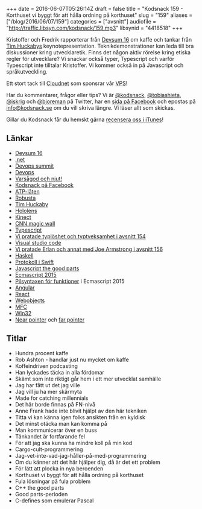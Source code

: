 +++
date = 2016-06-07T05:26:14Z
draft = false
title = "Kodsnack 159 - Korthuset vi byggt för att hålla ordning på korthuset"
slug = "159"
aliases = ["/blog/2016/06/07/159"]
categories = ["avsnitt"]
audiofile = "http://traffic.libsyn.com/kodsnack/159.mp3"
libsynid = "4418518"
+++

Kristoffer och Fredrik rapporterar från  [Devsum 16](http://www.devsum.se/) om kaffe och tankar från [Tim Huckabys](http://www.timhuckaby.com/) keynotepresentation. Teknikdemonstrationer kan leda till bra diskussioner kring utvecklaretik. Finns det någon aktiv rörelse kring etiska regler för utvecklare? Vi snackar också typer, Typescript och varför Typescript inte tilltalar Kristoffer. Vi kommer också in på Javascript och språkutveckling.

Ett stort tack till [Cloudnet](http://www.cloudnet.se) som sponsrar vår [VPS](http://en.wikipedia.org/wiki/Virtual_private_server)!

Har du kommentarer, frågor eller tips? Vi är [@kodsnack](https://www.twitter.com/kodsnack), [@tobiashieta](https://www.twitter.com/tobiashieta), [@iskrig](https://www.twitter.com/iskrig) och [@bjoreman](https://www.twitter.com/bjoreman) på Twitter, har en [sida på Facebook](https://www.facebook.com/kodsnack) och epostas på [info@kodsnack.se](mailto:info@kodsnack.se) om du vill skriva längre. Vi läser allt som skickas.

Gillar du Kodsnack får du hemskt gärna [recensera oss i iTunes](http://itunes.apple.com/se/podcast/kodsnack/id561631498?l=en)!

## Länkar ##
* [Devsum 16](http://www.devsum.se/)
* [.net](https://en.wikipedia.org/wiki/.NET_Framework)
* [Devops summit](http://techworld.event.idg.se/event/devops-summit-2016/)
* [Devops](https://en.wikipedia.org/wiki/DevOps)
* [Varsågod och njut!](http://hitchhikersguidetoearth.wikia.com/wiki/Sirius_Cybernetics_Corporation)
* [Kodsnack på Facebook](https://www.facebook.com/kodsnack)
* [ATP-låten](https://www.youtube.com/watch?v=iCXItGrjqrw)
* [Robusta](https://en.wikipedia.org/wiki/Robusta_coffee)
* [Tim Huckaby](http://www.timhuckaby.com/)
* [Hololens](https://en.wikipedia.org/wiki/Microsoft_HoloLens)
* [Kinect](https://en.wikipedia.org/wiki/Kinect)
* [CNN magic wall](https://en.wikipedia.org/wiki/Multi-Touch_Collaboration_Wall)
* [Typescript](https://en.wikipedia.org/wiki/TypeScript)
* [Vi pratade typlöshet och typtveksamhet i avsnitt 154](http://kodsnack.se/154/)
* [Visual studio code](https://en.wikipedia.org/wiki/Visual_Studio_Code)
* [Vi pratade Erlan och annat med Joe Armstrong i avsnitt 156](http://kodsnack.se/156/)
* [Haskell](https://en.wikipedia.org/wiki/Haskell_%28programming_language%29)
* [Protokoll i Swift](https://developer.apple.com/library/ios/documentation/Swift/Conceptual/Swift_Programming_Language/Protocols.html)
* [Javascript the good parts](http://shop.oreilly.com/product/9780596517748.do)
* [Ecmascript 2015](http://es6-features.org/#Constants)
* [Pilsyntaxen för funktioner](http://es6-features.org/#ExpressionBodies) i Ecmascript 2015
* [Angular](https://en.wikipedia.org/wiki/AngularJS)
* [React](https://en.wikipedia.org/wiki/React_%28JavaScript_library%29)
* [Webobjects](https://en.wikipedia.org/wiki/WebObjects)
* [MFC](https://en.wikipedia.org/wiki/Microsoft_Foundation_Class_Library)
* [Win32](https://en.wikipedia.org/wiki/Windows_API)
* [Near pointer](https://en.wikipedia.org/wiki/Intel_Memory_Model#Pointer_sizes) och [far pointer](https://en.wikipedia.org/wiki/Far_pointer)

## Titlar ##
* Hundra procent kaffe
* Rob Ashton - handlar just nu mycket om kaffe
* Koffeindriven podcasting
* Han lyckades täcka in alla fördomar
* Skämt som inte riktigt går hem i ett mer utvecklat samhälle
* Jag har fått ut det jag ville
* Jag vill ju ha mer skärmyta
* Made for catching millennials
* Det här borde finnas på FN-nivå
* Anne Frank hade inte blivit hjälpt av den här tekniken
* Titta vi kan känna igen folks ansikten från en kyldisk
* Det minst otäcka man kan komma på
* Man kommunicerar över en buss
* Tänkandet är fortfarande fel
* För att jag ska kunna ha mindre koll på min kod
* Cargo-cult-programmering
* Jag-vet-inte-vad-jag-håller-på-med-programmering
* Om du känner att det här hjälper dig, då är det ett problem
* För lätt att plocka in nya beroenden
* Korthuset vi byggt för att hålla ordning på korthuset
* Fula lösningar på fula problem
* C++ the good parts
* Good parts-perioden
* C-defines som emulerar Pascal